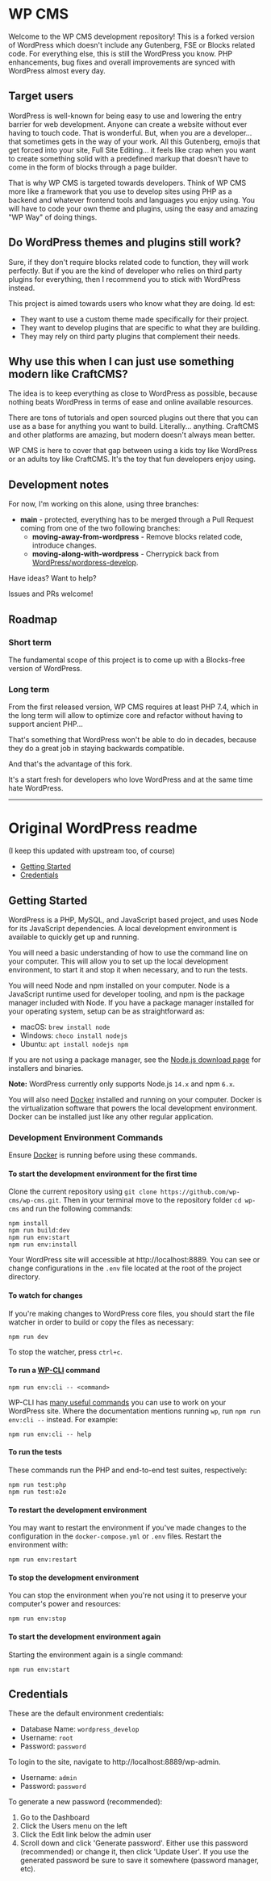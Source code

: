# WP CMS

Welcome to the WP CMS development repository! This is a forked version of WordPress which doesn't include any Gutenberg, FSE or Blocks related code. For everything else, this is still the WordPress you know. PHP enhancements, bug fixes and overall improvements are synced with WordPress almost every day.

## Target users

WordPress is well-known for being easy to use and lowering the entry barrier for web development. Anyone can create a website without ever having to touch code. That is wonderful. But, when you are a developer... that sometimes gets in the way of your work. All this Gutenberg, emojis that get forced into your site, Full Site Editing... it feels like crap when you want to create something solid with a predefined markup that doesn't have to come in the form of blocks through a page builder.

That is why WP CMS is targeted towards developers. Think of WP CMS more like a framework that you use to develop sites using PHP as a backend and whatever frontend tools and languages you enjoy using. You will have to code your own theme and plugins, using the easy and amazing "WP Way" of doing things.

## Do WordPress themes and plugins still work?

Sure, if they don't require blocks related code to function, they will work perfectly. But if you are the kind of developer who relies on third party plugins for everything, then I recommend you to stick with WordPress instead.

This project is aimed towards users who know what they are doing. Id est:

* They want to use a custom theme made specifically for their project.
* They want to develop plugins that are specific to what they are building.
* They may rely on third party plugins that complement their needs.

## Why use this when I can just use something modern like CraftCMS?

The idea is to keep everything as close to WordPress as possible, because nothing beats WordPress in terms of ease and online available resources.

There are tons of tutorials and open sourced plugins out there that you can use as a base for anything you want to build. Literally... anything. CraftCMS and other platforms are amazing, but modern doesn't always mean better.

WP CMS is here to cover that gap between using a kids toy like WordPress or an adults toy like CraftCMS. It's the toy that fun developers enjoy using.

## Development notes

For now, I'm working on this alone, using three branches:

* **main** - protected, everything has to be merged through a Pull Request coming from one of the two following branches:
  * **moving-away-from-wordpress** - Remove blocks related code, introduce changes.
  * **moving-along-with-wordpress** - Cherrypick back from [WordPress/wordpress-develop](https://github.com/WordPress/wordpress-develop).

Have ideas? Want to help?

Issues and PRs welcome!

## Roadmap

### Short term

The fundamental scope of this project is to come up with a Blocks-free version of WordPress.

### Long term

From the first released version, WP CMS requires at least PHP 7.4, which in the long term will allow to optimize core and refactor without having to support ancient PHP...

That's something that WordPress won't be able to do in decades, because they do a great job in staying backwards compatible.

And that's the advantage of this fork.

It's a start fresh for developers who love WordPress and at the same time hate WordPress.

---

# Original WordPress readme

(I keep this updated with upstream too, of course)

* [Getting Started](#getting-started)
* [Credentials](#credentials)

## Getting Started

WordPress is a PHP, MySQL, and JavaScript based project, and uses Node for its JavaScript dependencies. A local development environment is available to quickly get up and running.

You will need a basic understanding of how to use the command line on your computer. This will allow you to set up the local development environment, to start it and stop it when necessary, and to run the tests.

You will need Node and npm installed on your computer. Node is a JavaScript runtime used for developer tooling, and npm is the package manager included with Node. If you have a package manager installed for your operating system, setup can be as straightforward as:

* macOS: `brew install node`
* Windows: `choco install nodejs`
* Ubuntu: `apt install nodejs npm`

If you are not using a package manager, see the [Node.js download page](https://nodejs.org/en/download/) for installers and binaries.

**Note:** WordPress currently only supports Node.js `14.x` and npm `6.x`.

You will also need [Docker](https://www.docker.com/products/docker-desktop) installed and running on your computer. Docker is the virtualization software that powers the local development environment. Docker can be installed just like any other regular application.

### Development Environment Commands

Ensure [Docker](https://www.docker.com/products/docker-desktop) is running before using these commands.

#### To start the development environment for the first time

Clone the current repository using `git clone https://github.com/wp-cms/wp-cms.git`. Then in your terminal move to the repository folder `cd wp-cms` and run the following commands:

```
npm install
npm run build:dev
npm run env:start
npm run env:install
```

Your WordPress site will accessible at http://localhost:8889. You can see or change configurations in the `.env` file located at the root of the project directory.

#### To watch for changes

If you're making changes to WordPress core files, you should start the file watcher in order to build or copy the files as necessary:

```
npm run dev
```

To stop the watcher, press `ctrl+c`.

#### To run a [WP-CLI](https://make.wordpress.org/cli/handbook/) command

```
npm run env:cli -- <command>
```

WP-CLI has [many useful commands](https://developer.wordpress.org/cli/commands/) you can use to work on your WordPress site. Where the documentation mentions running `wp`, run `npm run env:cli --` instead. For example:

```
npm run env:cli -- help
```

#### To run the tests

These commands run the PHP and end-to-end test suites, respectively:

```
npm run test:php
npm run test:e2e
```

#### To restart the development environment

You may want to restart the environment if you've made changes to the configuration in the `docker-compose.yml` or `.env` files. Restart the environment with:

```
npm run env:restart
```

#### To stop the development environment

You can stop the environment when you're not using it to preserve your computer's power and resources:

```
npm run env:stop
```

#### To start the development environment again

Starting the environment again is a single command:

```
npm run env:start
```

## Credentials

These are the default environment credentials:

* Database Name: `wordpress_develop`
* Username: `root`
* Password: `password`

To login to the site, navigate to http://localhost:8889/wp-admin.

* Username: `admin`
* Password: `password`

To generate a new password (recommended):

1. Go to the Dashboard
2. Click the Users menu on the left
3. Click the Edit link below the admin user
4. Scroll down and click 'Generate password'. Either use this password (recommended) or change it, then click 'Update User'. If you use the generated password be sure to save it somewhere (password manager, etc).
